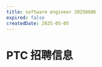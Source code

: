 ```yaml
---
title: software engineer 20250606
expired: false
createdDate: 2025-05-05
---
```


# PTC 招聘信息

<JobPostingTable job-posting-json-path="ptc/data/software-engineer-20250606.json" />
